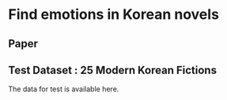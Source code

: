 # Find emotions in Korean novels
## Paper 
## Test Dataset : 25 Modern Korean Fictions
The data for test is available here.

